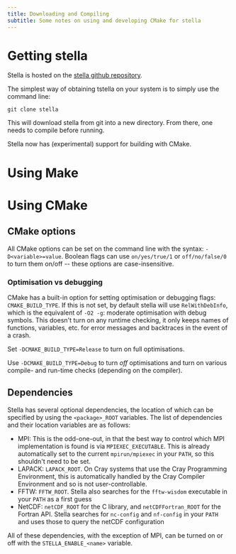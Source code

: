 ```yaml
---
title: Downloading and Compiling
subtitle: Some notes on using and developing CMake for stella
---
```


# Getting stella

Stella is hosted on the [stella github repository](https://github.com/stellaGK/stella). 

The simplest way of obtaining tstella on your system is to simply use the command line:

`git clone stella`

This will download stella from git into a new directory. From there, one needs to compile before running.



Stella now has (experimental) support for building with CMake.


# Using Make

# Using CMake

## CMake options

All CMake options can be set on the command line with the syntax:
`-D<variable>=value`. Boolean flags can use `on/yes/true/1` or
`off/no/false/0` to turn them on/off -- these options are
case-insensitive.

### Optimisation vs debugging

CMake has a built-in option for setting optimisation or debugging
flags: `CMAKE_BUILD_TYPE`. If this is not set, by default stella will
use `RelWithDebInfo`, which is the equivalent of `-O2 -g`: moderate
optimisation with debug symbols. This doesn't turn on any runtime
checking, it only keeps names of functions, variables, etc. for error
messages and backtraces in the event of a crash.

Set `-DCMAKE_BUILD_TYPE=Release` to turn on full optimisations.

Use `-DCMAKE_BUILD_TYPE=Debug` to turn _off_ optimisations and turn on
various compile- and run-time checks (depending on the compiler).

## Dependencies

Stella has several optional dependencies, the location of which can be
specified by using the `<package>_ROOT` variables. The list of
dependencies and their location variables are as follows:

- MPI: This is the odd-one-out, in that the best way to control which
  MPI implementation is found is via `MPIEXEC_EXECUTABLE`. This is
  already automatically set to the current `mpirun/mpiexec` in your
  `PATH`, so this shouldn't need to be set.
- LAPACK: `LAPACK_ROOT`. On Cray systems that use the Cray Programming
  Environment, this is automatically handled by the Cray Compiler
  Environment and so is not user-controllable.
- FFTW: `FFTW_ROOT`. Stella also searches for the `fftw-wisdom`
  executable in your `PATH` as a first guess
- NetCDF: `netCDF_ROOT` for the C library, and `netCDFFortran_ROOT`
  for the Fortran API. Stella searches for `nc-config` and `nf-config`
  in your `PATH` and uses those to query the netCDF configuration
  
All of these dependencies, with the exception of MPI, can be turned on
or off with the `STELLA_ENABLE_<name>` variable.

